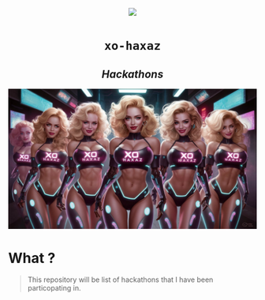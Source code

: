 <p align="center"><a href="https://x.com/xyizko" target="_blank" rel="noopener noreferrer"><img src="https://raw.githubusercontent.com/xyizko/xo-tagz/refs/heads/main/gfx/h.png"></a></p>

<h1 align="center"><code> xo-haxaz </code></h1>
<h2 align="center"><i>Hackathons</i></h2>

[![](./gfx/x.jpeg)](https://youtu.be/rxziz-IcBKQ?feature=shared)

# What ? 

> This repository will be list of hackathons that I have been particopating in. 

